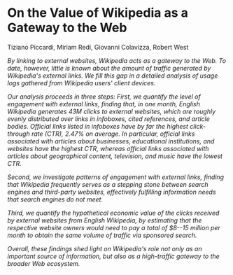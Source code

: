 # On the Value of Wikipedia as a Gateway to the Web

Tiziano Piccardi, Miriam Redi, Giovanni Colavizza, Robert West

_By linking to external websites, Wikipedia acts as a gateway to the Web. To date, however, little is known about the amount of traffic generated by Wikipedia's external links. We fill this gap in a detailed analysis of usage logs gathered from Wikipedia users' client devices._

_Our analysis proceeds in three steps:
First, we quantify the level of engagement with external links, finding that, in one month, English Wikipedia generates 43M clicks to external websites, which are roughly evenly distributed over links in infoboxes, cited references, and article bodies. Official links listed in infoboxes have by far the highest click-through rate (CTR), 2.47\% on average. In particular, official links associated with articles about businesses, educational institutions, and websites have the highest CTR, whereas official links associated with articles about geographical content, television, and music have the lowest CTR._

_Second, we investigate patterns of engagement with external links, finding that Wikipedia frequently serves as a stepping stone between search engines and third-party websites, effectively fulfilling information needs that search engines do not meet._

_Third, we quantify the hypothetical economic value of the clicks received by external websites from English Wikipedia, by estimating that the respective website owners would need to pay a total of \$8--15 million per month to obtain the same volume of traffic via sponsored search._

_Overall, these findings shed light on Wikipedia's role not only as an important source of information, but also as a high-traffic gateway to the broader Web ecosystem._
